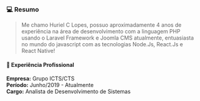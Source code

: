 ### 💻 Resumo

> Me chamo Huriel C Lopes, possuo aproximadamente 4 anos de experiência na área de desenvolvimento com a linguagem PHP usando o Laravel Framework e Joomla CMS atualmente, entuasiasta no mundo do javascript com as tecnologias Node.Js, React.Js e React Native!

#### 👔 Experiência Profissional

**Empresa:** Grupo ICTS/CTS <br>
**Período:** Junho/2019 - Atualmente <br>
**Cargo:** Analista de Desenvolvimento de Sistemas



<!--
**huriellopes/huriellopes** is a ✨ _special_ ✨ repository because its `README.md` (this file) appears on your GitHub profile.

Here are some ideas to get you started:

- 🔭 I’m currently working on ...
- 🌱 I’m currently learning ...
- 👯 I’m looking to collaborate on ...
- 🤔 I’m looking for help with ...
- 💬 Ask me about ...
- 📫 How to reach me: ...
- 😄 Pronouns: ...
- ⚡ Fun fact: ...
-->
